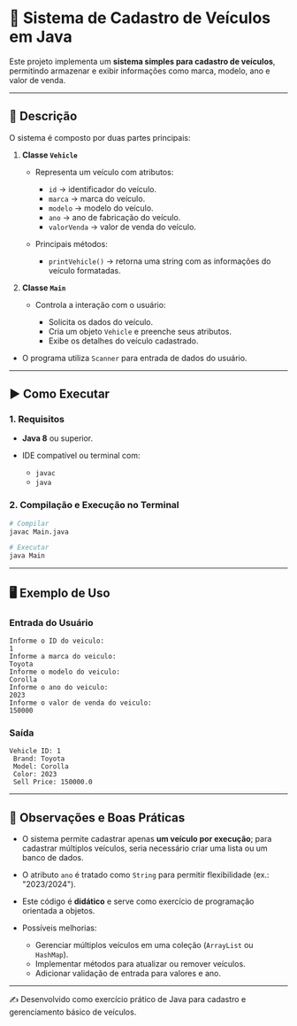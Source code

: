 # 🚗 Sistema de Cadastro de Veículos em Java

Este projeto implementa um **sistema simples para cadastro de veículos**, permitindo armazenar e exibir informações como marca, modelo, ano e valor de venda.

---

## 📌 Descrição

O sistema é composto por duas partes principais:

1. **Classe `Vehicle`**

   * Representa um veículo com atributos:

     * `id` → identificador do veículo.
     * `marca` → marca do veículo.
     * `modelo` → modelo do veículo.
     * `ano` → ano de fabricação do veículo.
     * `valorVenda` → valor de venda do veículo.
   * Principais métodos:

     * `printVehicle()` → retorna uma string com as informações do veículo formatadas.

2. **Classe `Main`**

   * Controla a interação com o usuário:

     * Solicita os dados do veículo.
     * Cria um objeto `Vehicle` e preenche seus atributos.
     * Exibe os detalhes do veículo cadastrado.

* O programa utiliza `Scanner` para entrada de dados do usuário.

---

## ▶️ Como Executar

### 1. Requisitos

* **Java 8** ou superior.
* IDE compatível ou terminal com:

  * `javac`
  * `java`

### 2. Compilação e Execução no Terminal

```bash
# Compilar
javac Main.java

# Executar
java Main
```

---

## 🖥️ Exemplo de Uso

### Entrada do Usuário

```text
Informe o ID do veiculo: 
1
Informe a marca do veiculo: 
Toyota
Informe o modelo do veiculo: 
Corolla
Informe o ano do veiculo: 
2023
Informe o valor de venda do veiculo: 
150000
```

### Saída

```text
Vehicle ID: 1
 Brand: Toyota
 Model: Corolla
 Color: 2023
 Sell Price: 150000.0
```

---

## 📒 Observações e Boas Práticas

* O sistema permite cadastrar apenas **um veículo por execução**; para cadastrar múltiplos veículos, seria necessário criar uma lista ou um banco de dados.
* O atributo `ano` é tratado como `String` para permitir flexibilidade (ex.: "2023/2024").
* Este código é **didático** e serve como exercício de programação orientada a objetos.
* Possíveis melhorias:

  * Gerenciar múltiplos veículos em uma coleção (`ArrayList` ou `HashMap`).
  * Implementar métodos para atualizar ou remover veículos.
  * Adicionar validação de entrada para valores e ano.

---

✍️ Desenvolvido como exercício prático de Java para cadastro e gerenciamento básico de veículos.
